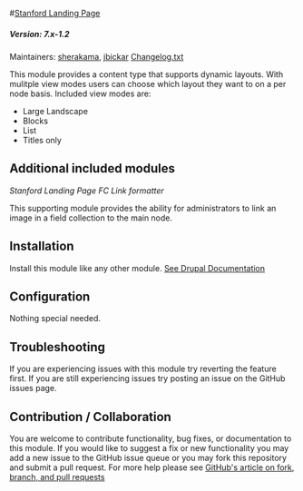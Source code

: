#[Stanford Landing Page](https://github.com/SU-SWS/stanford_landing_page)
##### Version: 7.x-1.2

Maintainers: [sherakama](https://github.com/sherakama), [jbickar](https://github.com/jbickar)
[Changelog.txt](CHANGELOG.txt)

This module provides a content type that supports dynamic layouts. With mulitple view modes users can choose which layout they want to on a per node basis. Included view modes are:

* Large Landscape
* Blocks
* List
* Titles only

Additional included modules
---

*Stanford Landing Page FC Link formatter*

This supporting module provides the ability for administrators to link an image in a field collection to the main node.


Installation
---

Install this module like any other module. [See Drupal Documentation](https://drupal.org/documentation/install/modules-themes/modules-7)

Configuration
---

Nothing special needed.

Troubleshooting
---

If you are experiencing issues with this module try reverting the feature first. If you are still experiencing issues try posting an issue on the GitHub issues page.

Contribution / Collaboration
---

You are welcome to contribute functionality, bug fixes, or documentation to this module. If you would like to suggest a fix or new functionality you may add a new issue to the GitHub issue queue or you may fork this repository and submit a pull request. For more help please see [GitHub's article on fork, branch, and pull requests](https://help.github.com/articles/using-pull-requests)
